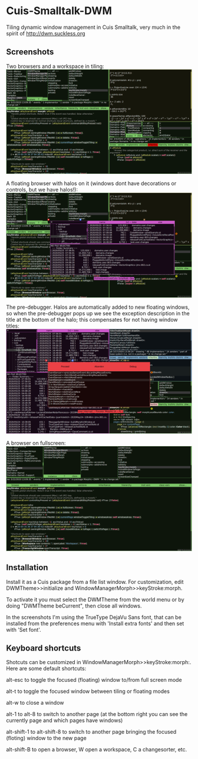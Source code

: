 # Cuis-Smalltalk-DWM
Tiling dynamic window management in Cuis Smalltalk, very much in the spirit of http://dwm.suckless.org

## Screenshots

Two browsers and a workspace in tiling:
![alt tag](https://raw.githubusercontent.com/len/Cuis-Smalltalk-DWM/master/screenshots/dwm-0.png)

A floating browser with halos on it (windows dont have decorations or controls, but we have halos!):
![alt tag](https://raw.githubusercontent.com/len/Cuis-Smalltalk-DWM/master/screenshots/dwm-1.png)

The pre-debugger. Halos are automatically added to new floating windows, so when the pre-debugger pops up we see the exception description in the title at the bottom of the halo; this compensates for not having window titles:
![alt tag](https://raw.githubusercontent.com/len/Cuis-Smalltalk-DWM/master/screenshots/dwm-2.png)

A browser on fullscreen:
![alt tag](https://raw.githubusercontent.com/len/Cuis-Smalltalk-DWM/master/screenshots/dwm-3.png)

## Installation

Install it as a Cuis package from a file list window. For customization, edit DWMTheme>>initialize and WindowManagerMorph>>keyStroke:morph.

To activate it you must select the DWMTheme from the world menu or by doing "DWMTheme beCurrent", then close all windows.

In the screenshots I'm using the TrueType DejaVu Sans font, that can be installed from the preferences menu with 'Install extra fonts' and then set with 'Set font'.

## Keyboard shortcuts

Shotcuts can be customized in WindowManagerMorph>>keyStroke:morph:. Here are some default shortcuts:

alt-esc to toggle the focused (floating) window to/from full screen mode

alt-t to toggle the focused window between tiling or floating modes

alt-w to close a window

alt-1 to alt-8 to switch to another page (at the bottom right you can see the currently page and which pages have windows)

alt-shift-1 to alt-shift-8 to switch to another page bringing the focused (floting) window to the new page

alt-shift-B to open a browser, W open a workspace, C a changesorter, etc.
